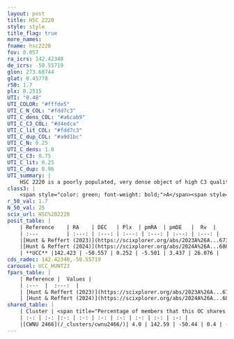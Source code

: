 ```yaml
---
layout: post
title: HSC 2220
style: style
title_flag: true
more_names: 
fname: hsc2220
fov: 0.057
ra_icrs: 142.42348
de_icrs: -50.55719
glon: 273.60744
glat: 0.45778
r50: 1.7
plx: 0.2515
UTI: "0.48"
UTI_COLOR: "#fffde5"
UTI_C_N_COL: "#fdd7c3"
UTI_C_dens_COL: "#a6cab9"
UTI_C_C3_COL: "#d4edca"
UTI_C_lit_COL: "#fdd7c3"
UTI_C_dup_COL: "#a9d1bc"
UTI_C_N: 0.25
UTI_C_dens: 1.0
UTI_C_C3: 0.75
UTI_C_lit: 0.25
UTI_C_dup: 0.96
UTI_summary: |
    HSC 2220 is a poorly populated, very dense object of high C3 quality. It was recently reported in the literature.This is a unique object, which shares a very small percentage of members with at least one previously reported entry.
class3: |
    <span style="color: green; font-weight: bold;">A</span><span style="color: #FFC300; font-weight: bold;">B</span>
r_50_val: 1.7
N_50_val: 25
scix_url: HSC%202220
posit_table: |
    | Reference    | RA    | DEC   | Plx  | pmRA  | pmDE   |  Rv  |
    | :---         | :---: | :---: | :---: | :---: | :---: | :---: |
    |[Hunt & Reffert (2023)](https://scixplorer.org/abs/2023A%26A...673A.114H) | 142.416 | -50.556 | 0.245 | -5.425 | 3.419 | 26.122 |
    |[Hunt & Reffert (2024)](https://scixplorer.org/abs/2024A%26A...686A..42H) | 142.416 | -50.556 | 0.245 | -5.425 | 3.419 | 26.122 |
    | **UCC** |142.423 | -50.557 | 0.252 | -5.501 | 3.437 | 26.076 | 
cds_radec: 142.42348,-50.55719
carousel: UCC_HUNT23
fpars_table: |
    | Reference |  Values |
    | :---  |  :---:  |
    | [Hunt & Reffert (2023)](https://scixplorer.org/abs/2023A%26A...673A.114H) | `AV50=4.126, diffAV50=1.679, MOD50=12.791, logAge50=8.689` |
    | [Hunt & Reffert (2024)](https://scixplorer.org/abs/2024A%26A...686A..42H) | `MassJ=568.416` |
shared_table: |
    | Cluster | <span title="Percentage of members that this OC shares with the ones listed">%</span>   | RA   | DEC   | Plx   | pmRA  | pmDE  | Rv | UTI |
    | :-: | :-: |:-: | :-: | :-: | :-: | :-: | :-: | :-: |
    |[CWNU 2466](/_clusters/cwnu2466/)| 4.0 | 142.59 | -50.44 | 0.4 | -5.56 | 3.35 | -- |0.19 |
---
```

